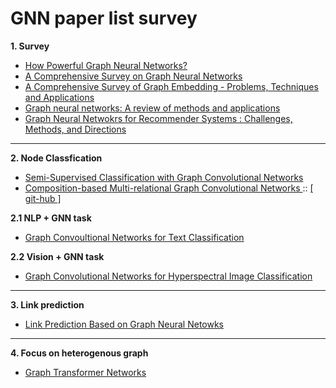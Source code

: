 # GNN paper list survey 
**1. Survey**
* <a href = "https://arxiv.org/pdf/1810.00826.pdf"> How Powerful Graph Neural Networks? </a>
* <a href = "https://arxiv.org/pdf/1901.00596.pdf?ref=https://githubhelp.com"> A Comprehensive Survey on Graph Neural Networks </a>
* <a href = "https://arxiv.org/pdf/1709.07604.pdf?ref=https://githubhelp.com">A Comprehensive Survey of Graph Embedding - Problems, Techniques and Applications</a>
* <a href = "https://reader.elsevier.com/reader/sd/pii/S2666651021000012?token=16C2A9332AE81F4D54098EEE79D8535A40695603E95EDA396E895AA03C704FB54F1C28DA614FF06943FA85AEBB7F8603&originRegion=us-east-1&originCreation=20220330071910"> Graph neural networks: A review of methods and applications </a>
* <a href = "https://arxiv.org/pdf/2109.12843.pdf"> Graph Neural Netwokrs for Recommender Systems : Challenges, Methods, and Directions </a>
---

**2. Node Classfication**
* <a href = "https://arxiv.org/pdf/1609.02907.pdf"> Semi-Supervised Classification with Graph Convolutional Networks </a>
* <a href = "https://arxiv.org/pdf/1911.03082.pdf?ref=https://githubhelp.com"> Composition-based Multi-relational Graph Convolutional Networks </a> :: <a href = "https://github.com/malllabiisc/CompGCN"> [ git-hub ] </a>

**2.1 NLP + GNN task** 
* <a href = "https://arxiv.org/pdf/1809.05679.pdf"> Graph Convoultional Networks for Text Classification </a>

**2.2 Vision + GNN task**
* <a href = "https://arxiv.org/pdf/2008.02457.pdf"> Graph Convolutional Networks for Hyperspectral Image Classification </a>

---
**3. Link prediction**
* <a href = "https://proceedings.neurips.cc/paper/2018/file/53f0d7c537d99b3824f0f99d62ea2428-Paper.pdf"> Link Prediction Based on Graph Neural Netowks </a>

---
**4. Focus on heterogenous graph**
* <a href = "https://arxiv.org/pdf/1911.06455.pdf"> Graph Transformer Networks </a>
